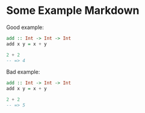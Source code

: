 # Some Example Markdown

Good example:

```hs
add :: Int -> Int -> Int
add x y = x + y

2 + 2
-- => 4
```

Bad example:

```hs
add :: Int -> Int -> Int
add x y = x + y

2 + 2
-- => 5
```
